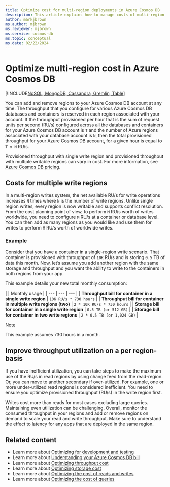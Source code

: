 ```yaml
---
title: Optimize cost for multi-region deployments in Azure Cosmos DB
description: This article explains how to manage costs of multi-region deployments in Azure Cosmos DB.
author: markjbrown
ms.author: mjbrown
ms.reviewer: mjbrown
ms.service: cosmos-db
ms.topic: conceptual
ms.date: 02/22/2024
---
```


# Optimize multi-region cost in Azure Cosmos DB

[!INCLUDE[NoSQL, MongoDB, Cassandra, Gremlin, Table](includes/appliesto-nosql-mongodb-cassandra-gremlin-table.md)]

You can add and remove regions to your Azure Cosmos DB account at any time. The throughput that you configure for various Azure Cosmos DB databases and containers is reserved in each region associated with your account. If the throughput provisioned per hour that is the sum of request units per second (RU/s) configured across all the databases and containers for your Azure Cosmos DB account is `T` and the number of Azure regions associated with your database account is `N`, then the total provisioned throughput for your Azure Cosmos DB account, for a given hour is equal to `T x N` RU/s.

Provisioned throughput with single write region and provisioned throughput with multiple writable regions can vary in cost. For more information, see [Azure Cosmos DB pricing](https://azure.microsoft.com/pricing/details/cosmos-db/).

## Costs for multiple write regions

In a multi-region writes system, the net available RU/s for write operations increases `N` times where `N` is the number of write regions. Unlike single region writes, every region is now writable and supports conflict resolution. From the cost planning point of view, to perform `M` RU/s worth of writes worldwide, you need to configure `M` RU/s at a container or database level. You can then add as many regions as you would like and use them for writes to perform `M` RU/s worth of worldwide writes.

### Example

Consider that you have a container in a single-region write scenario. That container is provisioned with throughput of `10K` RU/s and is storing `0.5` TB of data this month. Now, let’s assume you add another region with the same storage and throughput and you want the ability to write to the containers in both regions from your app.

This example details your new total monthly consumption:

| | Monthly usage |
| --- | --- | --- |
| **Throughput bill for container in a single write region** | `10K RU/s * 730 hours` |
| **Throughput bill for container in multiple write regions (two)** | `2 * 10K RU/s * 730 hours` |
| **Storage bill for container in a single write region** | `0.5 TB (or 512 GB)` |
| **Storage bill for container in two write regions** | `2 * 0.5 TB (or 1,024 GB)` |

> [!NOTE]
> This example assumes 730 hours in a month.

## Improve throughput utilization on a per region-basis

If you have inefficient utilization, you can take steps to make the maximum use of the RU/s in read regions by using change feed from the read-region. Or, you can move to another secondary if over-utilized. For example, one or more under-utilized read regions is considered inefficient. You need to ensure you optimize provisioned throughput (RU/s) in the write region first.

Writes cost more than reads for most cases excluding large queries. Maintaining even utilization can be challenging. Overall, monitor the consumed throughput in your regions and add or remove regions on demand to scale your read and write throughput. Make sure to understand the effect to latency for any apps that are deployed in the same region.

## Related content

- Learn more about [Optimizing for development and testing](optimize-dev-test.md)
- Learn more about [Understanding your Azure Cosmos DB bill](understand-your-bill.md)
- Learn more about [Optimizing throughput cost](optimize-cost-throughput.md)
- Learn more about [Optimizing storage cost](optimize-cost-storage.md)
- Learn more about [Optimizing the cost of reads and writes](optimize-cost-reads-writes.md)
- Learn more about [Optimizing the cost of queries](./optimize-cost-reads-writes.md)
